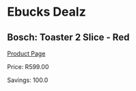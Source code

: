 
# Ebucks Dealz
## Bosch: Toaster 2 Slice - Red
[Product Page](https://www.ebucks.com/web/shop/productSelected.do?prodId=1149055173&catId=704985963)

Price: R599.00

Savings: 100.0


	